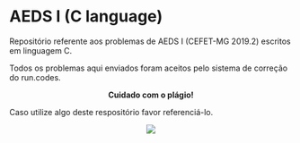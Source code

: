# AEDS I (C language)
<p>Repositório referente aos problemas de AEDS I (CEFET-MG 2019.2) escritos em linguagem C.</p>
<p>Todos os problemas aqui enviados foram aceitos pelo sistema de correção do run.codes.</p>
<p align = "center"><strong>Cuidado com o plágio!</strong></p>
<p>Caso utilize algo deste respositório favor referenciá-lo.</p>
<p align = "center">
 <img src= https://user-images.githubusercontent.com/49538805/71648557-a162e500-2ce4-11ea-97f5-c1a4bd492cb0.jpg>
</h2>
